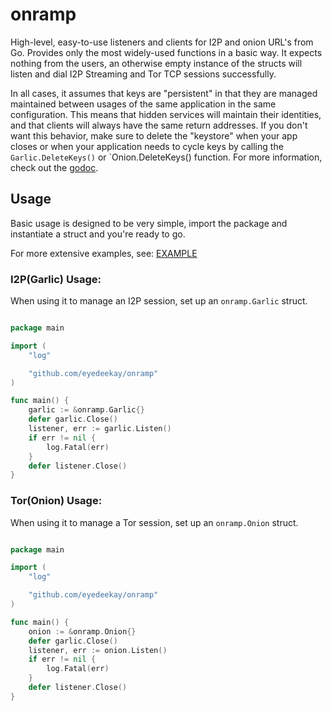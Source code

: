 onramp
======

High-level, easy-to-use listeners and clients for I2P and onion URL's from Go.
Provides only the most widely-used functions in a basic way. It expects nothing
from the users, an otherwise empty instance of the structs will listen and dial
I2P Streaming and Tor TCP sessions successfully.

In all cases, it assumes that keys are "persistent" in that they are managed
maintained between usages of the same application in the same configuration.
This means that hidden services will maintain their identities, and that clients
will always have the same return addresses. If you don't want this behavior,
make sure to delete the "keystore" when your app closes or when your application
needs to cycle keys by calling the `Garlic.DeleteKeys()` or `Onion.DeleteKeys()
function. For more information, check out the [godoc](http://pkg.go.dev/github.com/eyedeekay/onramp).

Usage
-----

Basic usage is designed to be very simple, import the package and instantiate
a struct and you're ready to go.

For more extensive examples, see: [EXAMPLE](EXAMPLE.md)

### I2P(Garlic) Usage:

When using it to manage an I2P session, set up an `onramp.Garlic`
struct.

```Go

package main

import (
	"log"

	"github.com/eyedeekay/onramp"
)

func main() {
	garlic := &onramp.Garlic{}
	defer garlic.Close()
	listener, err := garlic.Listen()
	if err != nil {
		log.Fatal(err)
	}
	defer listener.Close()
}
```

### Tor(Onion) Usage:

When using it to manage a Tor session, set up an `onramp.Onion`
struct.

```Go

package main

import (
	"log"

	"github.com/eyedeekay/onramp"
)

func main() {
	onion := &onramp.Onion{}
	defer garlic.Close()
	listener, err := onion.Listen()
	if err != nil {
		log.Fatal(err)
	}
	defer listener.Close()
}
```
